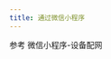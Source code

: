 ```yaml
---
title: 通过微信小程序
---
```


<script setup>
import { Chapters, ChapterItems } from "../../../../.vitepress/theme/constrants/route";

const chapter_root = Chapters.xrobot_platform_others_mp;
const mp_net_config_link = ChapterItems[chapter_root].filter(item => item.link === chapter_root)[0].items.filter(item => item.link.endsWith("net-config"))[0].link;
</script>

参考 <a :href="mp_net_config_link">微信小程序-设备配网</a>
